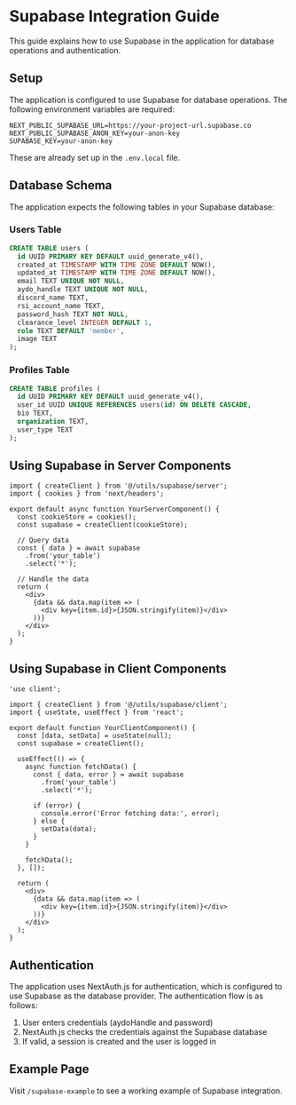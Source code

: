 # Supabase Integration Guide

This guide explains how to use Supabase in the application for database operations and authentication.

## Setup

The application is configured to use Supabase for database operations. The following environment variables are required:

```
NEXT_PUBLIC_SUPABASE_URL=https://your-project-url.supabase.co
NEXT_PUBLIC_SUPABASE_ANON_KEY=your-anon-key
SUPABASE_KEY=your-anon-key
```

These are already set up in the `.env.local` file.

## Database Schema

The application expects the following tables in your Supabase database:

### Users Table

```sql
CREATE TABLE users (
  id UUID PRIMARY KEY DEFAULT uuid_generate_v4(),
  created_at TIMESTAMP WITH TIME ZONE DEFAULT NOW(),
  updated_at TIMESTAMP WITH TIME ZONE DEFAULT NOW(),
  email TEXT UNIQUE NOT NULL,
  aydo_handle TEXT UNIQUE NOT NULL,
  discord_name TEXT,
  rsi_account_name TEXT,
  password_hash TEXT NOT NULL,
  clearance_level INTEGER DEFAULT 1,
  role TEXT DEFAULT 'member',
  image TEXT
);
```

### Profiles Table

```sql
CREATE TABLE profiles (
  id UUID PRIMARY KEY DEFAULT uuid_generate_v4(),
  user_id UUID UNIQUE REFERENCES users(id) ON DELETE CASCADE,
  bio TEXT,
  organization TEXT,
  user_type TEXT
);
```

## Using Supabase in Server Components

```tsx
import { createClient } from '@/utils/supabase/server';
import { cookies } from 'next/headers';

export default async function YourServerComponent() {
  const cookieStore = cookies();
  const supabase = createClient(cookieStore);

  // Query data
  const { data } = await supabase
    .from('your_table')
    .select('*');

  // Handle the data
  return (
    <div>
      {data && data.map(item => (
        <div key={item.id}>{JSON.stringify(item)}</div>
      ))}
    </div>
  );
}
```

## Using Supabase in Client Components

```tsx
'use client';

import { createClient } from '@/utils/supabase/client';
import { useState, useEffect } from 'react';

export default function YourClientComponent() {
  const [data, setData] = useState(null);
  const supabase = createClient();

  useEffect(() => {
    async function fetchData() {
      const { data, error } = await supabase
        .from('your_table')
        .select('*');

      if (error) {
        console.error('Error fetching data:', error);
      } else {
        setData(data);
      }
    }

    fetchData();
  }, []);

  return (
    <div>
      {data && data.map(item => (
        <div key={item.id}>{JSON.stringify(item)}</div>
      ))}
    </div>
  );
}
```

## Authentication

The application uses NextAuth.js for authentication, which is configured to use Supabase as the database provider. The authentication flow is as follows:

1. User enters credentials (aydoHandle and password)
2. NextAuth.js checks the credentials against the Supabase database
3. If valid, a session is created and the user is logged in

## Example Page

Visit `/supabase-example` to see a working example of Supabase integration.
